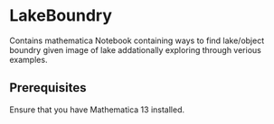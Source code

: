 # LakeBoundry

Contains mathematica Notebook containing ways to find lake/object boundry given image of lake addationally exploring through verious examples. 
## Prerequisites
Ensure that you have Mathematica 13 installed.
